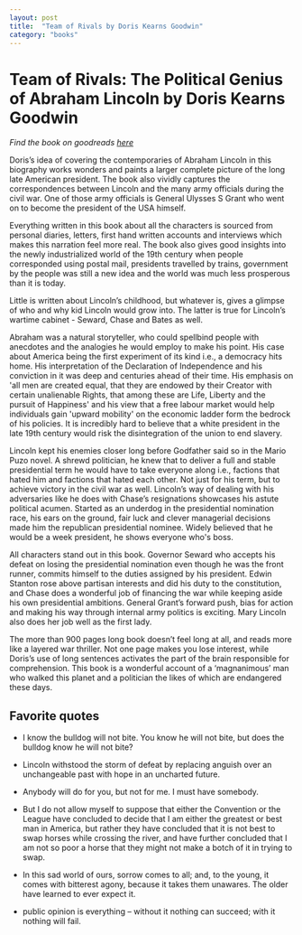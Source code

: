 ```yaml
---
layout: post
title:  "Team of Rivals by Doris Kearns Goodwin"
category: "books"
---
```


# Team of Rivals: The Political Genius of Abraham Lincoln by Doris Kearns Goodwin

*Find the book on goodreads [here](https://www.goodreads.com/book/show/11205329-team-of-rivals)*


Doris’s idea of covering the contemporaries of Abraham Lincoln in this biography works wonders and paints a larger complete picture of the long late American president. The book also vividly captures the correspondences between Lincoln and the many army officials during the civil war. One of those army officials is General Ulysses S Grant who went on to become the president of the USA himself. 

Everything written in this book about all the characters is sourced from personal diaries, letters, first hand written accounts and interviews which makes this narration feel more real. The book also gives good insights into the newly industrialized world of the 19th century when people corresponded using postal mail, presidents travelled by trains, government by the people was still a new idea and the world was much less prosperous than it is today.

Little is written about Lincoln’s childhood, but whatever is, gives a glimpse of who and why kid Lincoln would grow into. The latter is true for Lincoln’s wartime cabinet - Seward, Chase and Bates as well.

Abraham was a natural storyteller, who could spellbind people with anecdotes and the analogies he would employ to make his point. His case about America being the first experiment of its kind i.e., a democracy hits home. His interpretation of the Declaration of Independence and his conviction in it was deep and centuries ahead of their time. His emphasis on 'all men are created equal, that they are endowed by their Creator with certain unalienable Rights, that among these are Life, Liberty and the pursuit of Happiness' and his view that a free labour market would help individuals gain 'upward mobility' on the economic ladder form the bedrock of his policies. It is incredibly hard to believe that a white president in the late 19th century would risk the disintegration of the union to end slavery.

Lincoln kept his enemies closer long before Godfather said so in the Mario Puzo novel. A shrewd politician, he knew that to deliver a full and stable presidential term he would have to take everyone along i.e., factions that hated him and factions that hated each other. Not just for his term, but to achieve victory in the civil war as well. Lincoln’s way of dealing with his adversaries like he does with Chase’s resignations showcases his astute political acumen. Started as an underdog in the presidential nomination race, his ears on the ground, fair luck and clever managerial decisions made him the republican presidential nominee. Widely believed that he would be a week president, he shows everyone who's boss.

All characters stand out in this book. Governor Seward who accepts his defeat on losing the presidential nomination even though he was the front runner, commits himself to the duties assigned by his president. Edwin Stanton rose above partisan interests and did his duty to the constitution, and Chase does a wonderful job of financing the war while keeping aside his own presidential ambitions. General Grant’s forward push, bias for action   and making his way through internal army politics is exciting. Mary Lincoln also does her job well as the first lady.

The more than 900 pages long book doesn’t feel long at all, and reads more like a layered war thriller. Not one page makes you lose interest, while Doris’s use of long sentences activates the part of the brain responsible for comprehension. This book is a wonderful account of a ‘magnanimous’ man who walked this planet and a politician the likes of which are endangered these days.

## Favorite quotes

- I know the bulldog will not bite. You know he will not bite, but does the bulldog know he will not bite?

- Lincoln withstood the storm of defeat by replacing anguish over an unchangeable past with hope in an uncharted future.

- Anybody will do for you, but not for me. I must have somebody.

- But I do not allow myself to suppose that either the Convention or the League have concluded to decide that I am either the greatest or best man in America, but rather they have concluded that it is not best to swap horses while crossing the river, and have further concluded that I am not so poor a horse that they might not make a botch of it in trying to swap.

- In this sad world of ours, sorrow comes to all; and, to the young, it comes with bitterest agony, because it takes them unawares. The older have learned to ever expect it.

- public opinion is everything – without it nothing can succeed; with it nothing will fail.